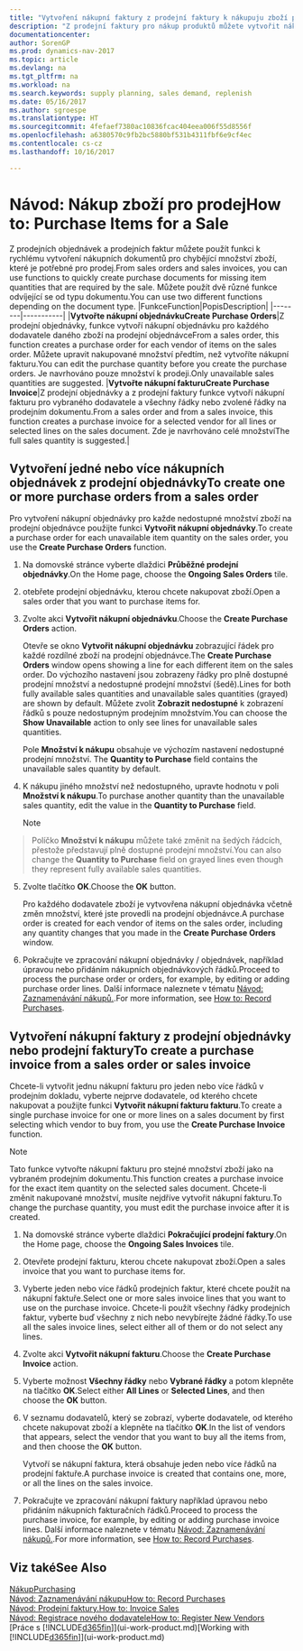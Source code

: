 ```yaml
---
title: "Vytvoření nákupní faktury z prodejní faktury k nákupuju zboží pro prodej"
description: "Z prodejní faktury pro nákup produktů můžete vytvořit nákupní fakturu pro dodavatele."
documentationcenter: 
author: SorenGP
ms.prod: dynamics-nav-2017
ms.topic: article
ms.devlang: na
ms.tgt_pltfrm: na
ms.workload: na
ms.search.keywords: supply planning, sales demand, replenish
ms.date: 05/16/2017
ms.author: sgroespe
ms.translationtype: HT
ms.sourcegitcommit: 4fefaef7380ac10836fcac404eea006f55d8556f
ms.openlocfilehash: a6380570c9fb2bc5880bf531b4311fbf6e9cf4ec
ms.contentlocale: cs-cz
ms.lasthandoff: 10/16/2017

---
```

# <a name="how-to-purchase-items-for-a-sale"></a><span data-ttu-id="20a94-103">Návod: Nákup zboží pro prodej</span><span class="sxs-lookup"><span data-stu-id="20a94-103">How to: Purchase Items for a Sale</span></span>
<span data-ttu-id="20a94-104">Z prodejních objednávek a prodejních faktur můžete použít funkci k rychlému vytvoření nákupních dokumentů pro chybějící množství zboží, které je potřebné pro prodej.</span><span class="sxs-lookup"><span data-stu-id="20a94-104">From sales orders and sales invoices, you can use functions to quickly create purchase documents for missing item quantities that are required by the sale.</span></span> <span data-ttu-id="20a94-105">Můžete použít dvě různé funkce odvíjející se od typu dokumentu.</span><span class="sxs-lookup"><span data-stu-id="20a94-105">You can use two different functions depending on the document type.</span></span>
|<span data-ttu-id="20a94-106">Funkce</span><span class="sxs-lookup"><span data-stu-id="20a94-106">Function</span></span>|<span data-ttu-id="20a94-107">Popis</span><span class="sxs-lookup"><span data-stu-id="20a94-107">Description</span></span>|
|--------|-----------|
|<span data-ttu-id="20a94-108">**Vytvořte nákupní objednávku**</span><span class="sxs-lookup"><span data-stu-id="20a94-108">**Create Purchase Orders**</span></span>|<span data-ttu-id="20a94-109">Z prodejní objednávky, funkce vytvoří nákupní objednávku pro každého dodavatele daného zboží na prodejní objednávce</span><span class="sxs-lookup"><span data-stu-id="20a94-109">From a sales order, this function creates a purchase order for each vendor of items on the sales order.</span></span> <span data-ttu-id="20a94-110">Můžete upravit nakupované množství předtím, než vytvoříte nákupní fakturu.</span><span class="sxs-lookup"><span data-stu-id="20a94-110">You can edit the purchase quantity before you create the purchase orders.</span></span> <span data-ttu-id="20a94-111">Je navrhováno pouze množství k prodeji.</span><span class="sxs-lookup"><span data-stu-id="20a94-111">Only unavailable sales quantities are suggested.</span></span>
|<span data-ttu-id="20a94-112">**Vytvořte nákupní fakturu**</span><span class="sxs-lookup"><span data-stu-id="20a94-112">**Create Purchase Invoice**</span></span>|<span data-ttu-id="20a94-113">Z prodejní objednávky a z prodejní faktury funkce vytvoří nákupní fakturu pro vybraného dodavatele a všechny řádky nebo zvolené řádky na prodejním dokumentu.</span><span class="sxs-lookup"><span data-stu-id="20a94-113">From a sales order and from a sales invoice, this function creates a purchase invoice for a selected vendor for all lines or selected lines on the sales document.</span></span> <span data-ttu-id="20a94-114">Zde je navrhováno celé množství</span><span class="sxs-lookup"><span data-stu-id="20a94-114">The full sales quantity is suggested.</span></span>|

## <a name="to-create-one-or-more-purchase-orders-from-a-sales-order"></a><span data-ttu-id="20a94-115">Vytvoření jedné nebo více nákupních objednávek z prodejní objednávky</span><span class="sxs-lookup"><span data-stu-id="20a94-115">To create one or more purchase orders from a sales order</span></span>
<span data-ttu-id="20a94-116">Pro vytvoření nákupní objednávky pro každe nedostupné množství zboží na prodejní objednávce použijte funkci **Vytvořit nákupní objednávky**.</span><span class="sxs-lookup"><span data-stu-id="20a94-116">To create a purchase order for each unavailable item quantity on the sales order, you use the **Create Purchase Orders** function.</span></span>

1. <span data-ttu-id="20a94-117">Na domovské stránce vyberte dlaždici **Průběžné prodejní objednávky**.</span><span class="sxs-lookup"><span data-stu-id="20a94-117">On the Home page, choose the **Ongoing Sales Orders** tile.</span></span>
2. <span data-ttu-id="20a94-118">otebřete prodejní objednávku, kterou chcete nakupovat zboží.</span><span class="sxs-lookup"><span data-stu-id="20a94-118">Open a sales order that you want to purchase items for.</span></span>
3. <span data-ttu-id="20a94-119">Zvolte akci **Vytvořit nákupní objednávku**.</span><span class="sxs-lookup"><span data-stu-id="20a94-119">Choose the **Create Purchase Orders** action.</span></span>

    <span data-ttu-id="20a94-120">Otevře se okno **Vytvořit nákupní objednávku** zobrazující řádek pro každé rozdílné zboží na prodejní objednávce.</span><span class="sxs-lookup"><span data-stu-id="20a94-120">The **Create Purchase Orders** window opens showing a line for each different item on the sales order.</span></span> <span data-ttu-id="20a94-121">Do výchozího nastavení jsou zobrazeny řádky pro plně dostupné prodejní množství a nedostupné prodejní množství (šedě).</span><span class="sxs-lookup"><span data-stu-id="20a94-121">Lines for both fully available sales quantities and unavailable sales quantities (grayed) are shown by default.</span></span> <span data-ttu-id="20a94-122">Můžete zvolit **Zobrazit nedostupné** k zobrazení řádků s pouze nedostupným prodejním množstvím.</span><span class="sxs-lookup"><span data-stu-id="20a94-122">You can choose the **Show Unavailable** action to only see lines for unavailable sales quantities.</span></span>

    <span data-ttu-id="20a94-123">Pole **Množství k nákupu** obsahuje ve výchozím nastavení nedostupné prodejní množství. </span><span class="sxs-lookup"><span data-stu-id="20a94-123">The **Quantity to Purchase** field contains the unavailable sales quantity by default.</span></span>
4. <span data-ttu-id="20a94-124">K nákupu jiného množství než nedostupného, upravte hodnotu v poli **Množství k nákupu**.</span><span class="sxs-lookup"><span data-stu-id="20a94-124">To purchase another quantity than the unavailable sales quantity, edit the value in the **Quantity to Purchase** field.</span></span>

    > [!NOTE]  
>   <span data-ttu-id="20a94-125">Políčko **Množství k nákupu** můžete také změnit na šedých řádcích, přestože představují plně dostupné prodejní množství.</span><span class="sxs-lookup"><span data-stu-id="20a94-125">You can also change the **Quantity to Purchase** field on grayed lines even though they represent fully available sales quantities.</span></span>
5. <span data-ttu-id="20a94-126">Zvolte tlačítko **OK**.</span><span class="sxs-lookup"><span data-stu-id="20a94-126">Choose the **OK** button.</span></span>

    <span data-ttu-id="20a94-127">Pro každého dodavatele zboží je vytvovřena nákupní objednávka včetně změn množství, které jste provedli na prodejní objednávce.</span><span class="sxs-lookup"><span data-stu-id="20a94-127">A purchase order is created for each vendor of items on the sales order, including any quantity changes that you made in the **Create Purchase Orders** window.</span></span>
7. <span data-ttu-id="20a94-128">Pokračujte ve zpracování nákupní objednávky / objednávek, například úpravou nebo přidáním nákupních objednávkových řádků.</span><span class="sxs-lookup"><span data-stu-id="20a94-128">Proceed to process the purchase order or orders, for example, by editing or adding purchase order lines.</span></span> <span data-ttu-id="20a94-129">Další informace naleznete v tématu [Návod: Zaznamenávání nákupů.](purchasing-how-record-purchases.md).</span><span class="sxs-lookup"><span data-stu-id="20a94-129">For more information, see [How to: Record Purchases](purchasing-how-record-purchases.md).</span></span>


## <a name="to-create-a-purchase-invoice-from-a-sales-order-or-sales-invoice"></a><span data-ttu-id="20a94-130">Vytvoření nákupní faktury z prodejní objednávky nebo prodejní faktury</span><span class="sxs-lookup"><span data-stu-id="20a94-130">To create a purchase invoice from a sales order or sales invoice</span></span>
<span data-ttu-id="20a94-131">Chcete-li vytvořit jednu nákupní fakturu pro jeden nebo více řádků v prodejním dokladu, vyberte nejprve dodavatele, od kterého chcete nakupovat a použijte funkci **Vytvořit nákupní fakturu fakturu**.</span><span class="sxs-lookup"><span data-stu-id="20a94-131">To create a single purchase invoice for one or more lines on a sales document by first selecting which vendor to buy from, you use the **Create Purchase Invoice** function.</span></span>

> [!NOTE]  
>   <span data-ttu-id="20a94-132">Tato funkce vytvořte nákupní fakturu pro stejné množství zboží jako na vybraném prodejním dokumentu.</span><span class="sxs-lookup"><span data-stu-id="20a94-132">This function creates a purchase invoice for the exact item quantity on the selected sales document.</span></span> <span data-ttu-id="20a94-133">Chcete-li změnit nakupované množství, musíte nejdříve vytvořit nákupní fakturu.</span><span class="sxs-lookup"><span data-stu-id="20a94-133">To change the purchase quantity, you must edit the purchase invoice after it is created.</span></span>  

1. <span data-ttu-id="20a94-134">Na domovské stránce vyberte dlaždici **Pokračující prodejní faktury**.</span><span class="sxs-lookup"><span data-stu-id="20a94-134">On the Home page, choose the **Ongoing Sales Invoices** tile.</span></span>
2. <span data-ttu-id="20a94-135">Otevřete prodejní fakturu, kterou chcete nakupovat zboží.</span><span class="sxs-lookup"><span data-stu-id="20a94-135">Open a sales invoice that you want to purchase items for.</span></span>
3. <span data-ttu-id="20a94-136">Vyberte jeden nebo více řádků prodejních faktur, které chcete použít na nákupní faktuře.</span><span class="sxs-lookup"><span data-stu-id="20a94-136">Select one or more sales invoice lines that you want to use on the purchase invoice.</span></span> <span data-ttu-id="20a94-137">Chcete-li použít všechny řádky prodejních faktur, vyberte buď všechny z nich nebo nevybírejte žádné řádky.</span><span class="sxs-lookup"><span data-stu-id="20a94-137">To use all the sales invoice lines, select either all of them or do not select any lines.</span></span>
4. <span data-ttu-id="20a94-138">Zvolte akci **Vytvořit nákupní fakturu**.</span><span class="sxs-lookup"><span data-stu-id="20a94-138">Choose the **Create Purchase Invoice** action.</span></span>
5. <span data-ttu-id="20a94-139">Vyberte možnost **Všechny řádky** nebo **Vybrané řádky** a potom klepněte na tlačítko **OK**.</span><span class="sxs-lookup"><span data-stu-id="20a94-139">Select either **All Lines** or **Selected Lines**, and then choose the **OK** button.</span></span>  
6. <span data-ttu-id="20a94-140">V seznamu dodavatelů, který se zobrazí, vyberte dodavatele, od kterého chcete nakupovat zboží a klepněte na tlačítko **OK**.</span><span class="sxs-lookup"><span data-stu-id="20a94-140">In the list of vendors that appears, select the vendor that you want to buy all the items from, and then choose the **OK** button.</span></span>

    <span data-ttu-id="20a94-141">Vytvoří se nákupní faktura, která obsahuje jeden nebo více řádků na prodejní faktuře.</span><span class="sxs-lookup"><span data-stu-id="20a94-141">A purchase invoice is created that contains one, more, or all the lines on the sales invoice.</span></span>
7. <span data-ttu-id="20a94-142">Pokračujte ve zpracování nákupní faktury například úpravou nebo přidáním nákupních fakturačních řádků.</span><span class="sxs-lookup"><span data-stu-id="20a94-142">Proceed to process the purchase invoice, for example, by editing or adding purchase invoice lines.</span></span> <span data-ttu-id="20a94-143">Další informace naleznete v tématu [Návod: Zaznamenávání nákupů.](purchasing-how-record-purchases.md).</span><span class="sxs-lookup"><span data-stu-id="20a94-143">For more information, see [How to: Record Purchases](purchasing-how-record-purchases.md).</span></span>

## <a name="see-also"></a><span data-ttu-id="20a94-144">Viz také</span><span class="sxs-lookup"><span data-stu-id="20a94-144">See Also</span></span>
[<span data-ttu-id="20a94-145">Nákup</span><span class="sxs-lookup"><span data-stu-id="20a94-145">Purchasing</span></span>](purchasing-manage-purchasing.md)  
[<span data-ttu-id="20a94-146">Návod: Zaznamenávání nákupu</span><span class="sxs-lookup"><span data-stu-id="20a94-146">How to: Record Purchases</span></span>](purchasing-how-record-purchases.md)  
[<span data-ttu-id="20a94-147">Návod: Prodejní faktury.</span><span class="sxs-lookup"><span data-stu-id="20a94-147">How to: Invoice Sales</span></span>](sales-how-invoice-sales.md)  
[<span data-ttu-id="20a94-148">Návod: Registrace nového dodavatele</span><span class="sxs-lookup"><span data-stu-id="20a94-148">How to: Register New Vendors</span></span>](purchasing-how-register-new-vendors.md)  
<span data-ttu-id="20a94-149">[Práce s [!INCLUDE[d365fin](includes/d365fin_md.md)]](ui-work-product.md)</span><span class="sxs-lookup"><span data-stu-id="20a94-149">[Working with [!INCLUDE[d365fin](includes/d365fin_md.md)]](ui-work-product.md)</span></span>

